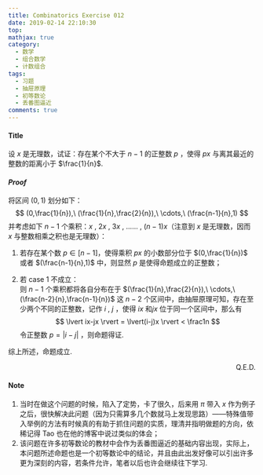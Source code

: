 ```yaml
---
title: Combinatorics Exercise 012
date: 2019-02-14 22:10:30
top:
mathjax: true
category:
  - 数学
  - 组合数学
  - 计数组合
tags:
  - 习题
  - 抽屉原理
  - 初等数论
  - 丢番图逼近
comments: true
---
```


#### Title

设 $x$ 是无理数，试证：存在某个不大于 $n-1$ 的正整数 $p$ ，使得 $px$ 与离其最近的整数的距离小于 $\frac{1}{n}$.

<!-- more -->

#### *Proof*

将区间 $(0,1)$ 划分如下：
$$
(0,\frac{1}{n}),\ (\frac{1}{n},\frac{2}{n}),\ \cdots,\ (\frac{n-1}{n},1)
$$
并考虑如下 $n-1$ 个乘积：$x$ , $2x$ , $3x$ , …… , $(n-1)x$（注意到 $x$ 是无理数，因而 $x$ 与整数相乘之积也是无理数）：

1. 若存在某个数 $p \in [n-1]$，使得乘积 $px$ 的小数部分位于 $(0,\frac{1}{n})$ 或者 $(\frac{n-1}{n},1)$ 中，则显然 $p$ 是使得命题成立的正整数；

2. 若 case 1 不成立：  
   则 $n-1$ 个乘积都将各自分布在于 $(\frac{1}{n},\frac{2}{n}),\ \cdots,\ (\frac{n-2}{n},\frac{n-1}{n})$ 这 $n-2$ 个区间中，由抽屉原理可知，存在至少两个不同的正整数，记作 $i$ , $j$ ，使得 $ix$ 和$jx$ 位于同一个区间中，那么有
   $$
   \lvert ix-jx \rvert = \lvert(i-j)x \rvert < \frac1n
   $$
   令正整数 $p=\lvert i-j \rvert$ ，则命题得证.

综上所述，命题成立.

<p align="right">Q.E.D.</p>

#### Note

1. 当时在做这个问题的时候，陷入了定势，卡了很久，后来用 $\pi$ 带入 $x$ 作为例子之后，很快解决此问题（因为只需算多几个数就马上发现思路）——特殊值带入举例的方法有时候真的有助于抓住问题的实质，理清并指明做题的方向，依稀记得 Tao 也在他的博客中说过类似的体会；
2. 该问题在许多初等数论的教材中会作为丢番图逼近的基础内容出现，实际上，本问题所述命题也是一个初等数论中的结论，并且由此出发好像可以引出许多更为深刻的内容，若条件允许，笔者以后也许会继续往下学习.